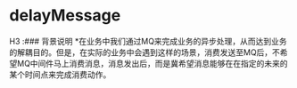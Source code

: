 # delayMessage
H3 :### 背景说明
*在业务中我们通过MQ来完成业务的异步处理，从而达到业务的解耦目的。但是，在实际的业务中会遇到这样的场景，消费发送至MQ后，不希望MQ中间件马上消费消息，消息发出后，而是冀希望消息能够在在指定的未来的某个时间点来完成消费动作。
